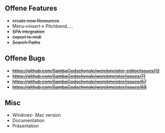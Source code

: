## Offene Features
 * ~~create new Resources~~
 * Menu->insert-> Pitchbend, ...
 * ~~SPA integration~~
 * ~~export to midi~~
 * ~~Search Paths~~
 
## Offene Bugs
 * ~~https://github.com/SambaGodschynski/werckmeister-editor/issues/12~~
 * ~~https://github.com/SambaGodschynski/werckmeister/issues/71~~
 * ~~https://github.com/SambaGodschynski/werckmeister/issues/67~~
 * ~~https://github.com/SambaGodschynski/werckmeister/issues/68~~
## Misc
 * Windows- Mac version
 * Documentation
 * Präsentation
